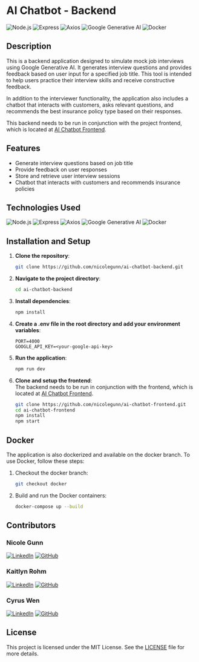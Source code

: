 # AI Chatbot - Backend

![Node.js](https://img.shields.io/badge/Node.js-339933?style=for-the-badge&logo=nodedotjs&logoColor=white)
![Express](https://img.shields.io/badge/Express-000000?style=for-the-badge&logo=express&logoColor=white)
![Axios](https://img.shields.io/badge/Axios-5A29E4?style=for-the-badge&logo=axios&logoColor=white)
![Google Generative AI](https://img.shields.io/badge/Google%20Generative%20AI-4285F4?style=for-the-badge&logo=google&logoColor=white)
![Docker](https://img.shields.io/badge/Docker-2496ED?style=for-the-badge&logo=docker&logoColor=white)


## Description

This is a backend application designed to simulate mock job interviews using Google Generative AI. It generates interview questions and provides feedback based on user input for a specified job title. This tool is intended to help users practice their interview skills and receive constructive feedback.

In addition to the interviewer functionality, the application also includes a chatbot that interacts with customers, asks relevant questions, and recommends the best insurance policy type based on their responses.

This backend needs to be run in conjunction with the project frontend, which is located at [AI Chatbot Frontend](https://github.com/nicolegunn/ai-chatbot-frontend.git).

## Features

- Generate interview questions based on job title
- Provide feedback on user responses
- Store and retrieve user interview sessions
- Chatbot that interacts with customers and recommends insurance policies

## Technologies Used

![Node.js](https://img.shields.io/badge/Node.js-339933?style=for-the-badge&logo=nodedotjs&logoColor=white)
![Express](https://img.shields.io/badge/Express-000000?style=for-the-badge&logo=express&logoColor=white)
![Axios](https://img.shields.io/badge/Axios-5A29E4?style=for-the-badge&logo=axios&logoColor=white)
![Google Generative AI](https://img.shields.io/badge/Google%20Generative%20AI-4285F4?style=for-the-badge&logo=google&logoColor=white)
![Docker](https://img.shields.io/badge/Docker-2496ED?style=for-the-badge&logo=docker&logoColor=white)

## Installation and Setup

1. **Clone the repository**:
   ```sh
   git clone https://github.com/nicolegunn/ai-chatbot-backend.git
   ```
2. **Navigate to the project directory**:
   ```sh
   cd ai-chatbot-backend
   ```
3. **Install dependencies**:
   ```sh
   npm install
   ```
4. **Create a .env file in the root directory and add your environment variables**:
   ```env
   PORT=4000
   GOOGLE_API_KEY=<your-google-api-key>
   ```
5. **Run the application**:
   ```sh
   npm run dev
   ```
6. **Clone and setup the frontend**:  
   The backend needs to be run in conjunction with the frontend, which is located at [AI Chatbot Frontend](https://github.com/nicolegunn/ai-chatbot-frontend.git).

   ```sh
   git clone https://github.com/nicolegunn/ai-chatbot-frontend.git
   cd ai-chatbot-frontend
   npm install
   npm start
   ```

## Docker

The application is also dockerized and available on the docker branch. To use Docker, follow these steps:

1. Checkout the docker branch:
   ```sh
   git checkout docker
   ```
2. Build and run the Docker containers:
   ```sh
   docker-compose up --build
   ```

## Contributors

### **Nicole Gunn**

[![LinkedIn](https://img.shields.io/badge/LinkedIn-0A66C2?style=for-the-badge&logo=linkedin&logoColor=white)](https://www.linkedin.com/in/nicole-gunn-a582ba23b/)
[![GitHub](https://img.shields.io/badge/GitHub-181717?style=for-the-badge&logo=github&logoColor=white)](https://github.com/nicolegunn)

### **Kaitlyn Rohm**

[![LinkedIn](https://img.shields.io/badge/LinkedIn-0A66C2?style=for-the-badge&logo=linkedin&logoColor=white)](https://www.linkedin.com/in/kaitlyn-rohm-083612307/)
[![GitHub](https://img.shields.io/badge/GitHub-181717?style=for-the-badge&logo=github&logoColor=white)](https://github.com/kaitlynrohm)

### **Cyrus Wen**

[![LinkedIn](https://img.shields.io/badge/LinkedIn-0A66C2?style=for-the-badge&logo=linkedin&logoColor=white)](https://www.linkedin.com/in/cyrus-wen/)
[![GitHub](https://img.shields.io/badge/GitHub-181717?style=for-the-badge&logo=github&logoColor=white)](https://github.com/cyy963)

## License

This project is licensed under the MIT License. See the [LICENSE](LICENSE) file for more details.
